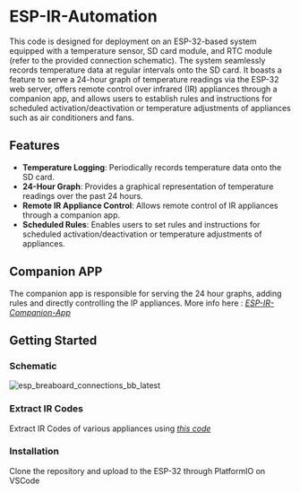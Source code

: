 # ESP-IR-Automation

This code is designed for deployment on an ESP-32-based system equipped with a temperature sensor, SD card module, and RTC module (refer to the provided connection schematic). The system seamlessly records temperature data at regular intervals onto the SD card. It boasts a feature to serve a 24-hour graph of temperature readings via the ESP-32 web server, offers remote control over infrared (IR) appliances through a companion app, and allows users to establish rules and instructions for scheduled activation/deactivation or temperature adjustments of appliances such as air conditioners and fans.

## Features

- **Temperature Logging**: Periodically records temperature data onto the SD card.
- **24-Hour Graph**: Provides a graphical representation of temperature readings over the past 24 hours.
- **Remote IR Appliance Control**: Allows remote control of IR appliances through a companion app.
- **Scheduled Rules**: Enables users to set rules and instructions for scheduled activation/deactivation or temperature adjustments of appliances.

## Companion APP

The companion app is responsible for serving the 24 hour graphs, adding rules and directly controlling the IP appliances.
More info here : [_ESP-IR-Companion-App_](https://github.com/Tombstone2K/ESP-IR-Companion-App)

## Getting Started

### Schematic

![esp_breaboard_connections_bb_latest](https://github.com/Tombstone2K/ESP-IR-Automation/assets/74809929/c52c87e1-4b34-4f9d-9d66-2d2926f47925)

### Extract IR Codes

Extract IR Codes of various appliances using [_this code_](https://github.com/Tombstone2K/Get-IR-Codes-Arduino/)

### Installation

Clone the repository and upload to the ESP-32 through PlatformIO on VSCode
